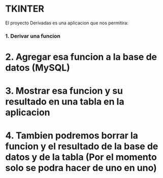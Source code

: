 # TKINTER

 El proyecto Derivadas es una aplicacion que nos permitira:
###   1. Derivar una funcion
#   2. Agregar esa funcion a la base de datos (MySQL)
#   3. Mostrar esa funcion y su resultado en una tabla en la aplicacion
#   4. Tambien podremos borrar la funcion y el resultado de la base de datos y de la tabla (Por el momento solo se podra hacer de uno en uno)